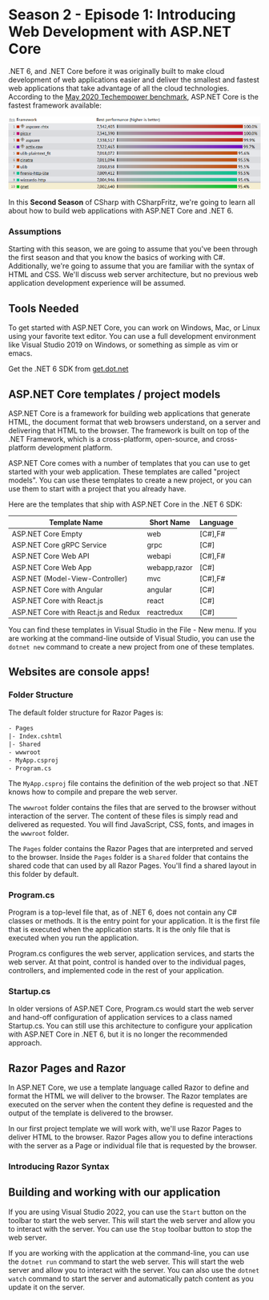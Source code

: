 # Season 2 - Episode 1: Introducing Web Development with ASP.NET Core

.NET 6, and .NET Core before it was originally built to make cloud development of web applications easier and deliver the smallest and fastest web applications that take advantage of all the cloud technologies.  According to the [May 2020 Techempower benchmark](https://www.techempower.com/benchmarks/#section=data-r19&hw=ph&test=plaintext), ASP.NET Core is the fastest framework available:

![Benchmark results](./img/Techempower.png)

In this **Second Season** of CSharp with CSharpFritz, we're going to learn all about how to build web applications with ASP.NET Core and .NET 6.

### Assumptions

Starting with this season, we are going to assume that you've been through the first season and that you know the basics of working with C#.  Additionally, we're going to assume that you are familiar with the syntax of HTML and CSS.  We'll discuss web server architecture, but no previous web application development experience will be assumed.

## Tools Needed

To get started with ASP.NET Core, you can work on Windows, Mac, or Linux using your favorite text editor.  You can use a full development environment like Visual Studio 2019 on Windows, or something as simple as vim or emacs.

Get the .NET 6 SDK from [get.dot.net](https://get.dot.net)

## ASP.NET Core templates / project models

ASP.NET Core is a framework for building web applications that generate HTML, the document format that web browsers understand, on a server and delivering that HTML to the browser.  The framework is built on top of the .NET Framework, which is a cross-platform, open-source, and cross-platform development platform.

ASP.NET Core comes with a number of templates that you can use to get started with your web application.  These templates are called "project models".  You can use these templates to create a new project, or you can use them to start with a project that you already have.

Here are the templates that ship with ASP.NET Core in the .NET 6 SDK:

| Template Name | Short Name | Language |
| ------------- | ---------- | -------- |
| ASP.NET Core Empty | web | [C#],F# |
| ASP.NET Core gRPC Service | grpc | [C#] |
| ASP.NET Core Web API | webapi | [C#],F# |
| ASP.NET Core Web App | webapp,razor | [C#] |
| ASP.NET (Model-View-Controller)| mvc | [C#],F# |                              
| ASP.NET Core with Angular | angular | [C#] |         
| ASP.NET Core with React.js | react | [C#] |                        
| ASP.NET Core with React.js and Redux | reactredux | [C#] |

You can find these templates in Visual Studio in the File - New menu.  If you are working at the command-line outside of Visual Studio, you can use the `dotnet new` command to create a new project from one of these templates.

## Websites are console apps!

### Folder Structure

The default folder structure for Razor Pages is:

```
- Pages
|- Index.cshtml
|- Shared
- wwwroot
- MyApp.csproj
- Program.cs
```

The `MyApp.csproj` file contains the definition of the web project so that .NET knows how to compile and prepare the web server.  

The `wwwroot` folder contains the files that are served to the browser without interaction of the server.  The content of these files is simply read and delivered as requested.  You will find JavaScript, CSS, fonts, and images in the `wwwroot` folder.  

The `Pages` folder contains the Razor Pages that are interpreted and served to the browser.  Inside the `Pages` folder is a  `Shared` folder that contains the shared code that can used by all Razor Pages.  You'll find a shared layout in this folder by default.

### Program.cs

Program is a top-level file that, as of .NET 6, does not contain any C# classes or methods.  It is the entry point for your application.  It is the first file that is executed when the application starts.  It is the only file that is executed when you run the application.

Program.cs configures the web server, application services, and starts the web server.  At that point, control is handed over to the individual pages, controllers, and implemented code in the rest of your application.

### Startup.cs

In older versions of ASP.NET Core, Program.cs would start the web server and hand-off configuration of application services to a class named Startup.cs.  You can still use this architecture to configure your application with ASP.NET Core in .NET 6, but it is no longer the recommended approach.

## Razor Pages and Razor

In ASP.NET Core, we use a template language called Razor to define and format the HTML we will deliver to the browser.  The Razor templates are executed on the server when the content they define is requested and the output of the template is delivered to the browser.

In our first project template we will work with, we'll use Razor Pages to deliver HTML to the browser.  Razor Pages allow you to define interactions with the server as a Page or individual file that is requested by the browser.

### Introducing Razor Syntax

## Building and working with our application

If you are using Visual Studio 2022, you can use the `Start` button on the toolbar to start the web server.  This will start the web server and allow you to interact with the server.  You can use the `Stop` toolbar button to stop the web server.

If you are working with the application at the command-line, you can use the `dotnet run` command to start the web server.  This will start the web server and allow you to interact with the server.  You can also use the `dotnet watch` command to start the server and automatically patch content as you update it on the server.

